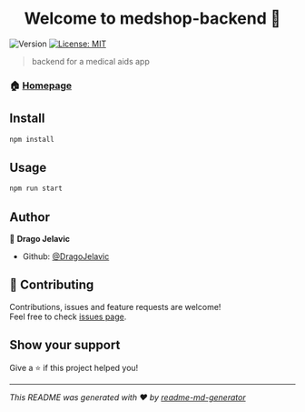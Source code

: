 <h1 align="center">Welcome to medshop-backend 👋</h1>
<p>
  <img alt="Version" src="https://img.shields.io/badge/version-1.0.0-blue.svg?cacheSeconds=2592000" />
  <a href="#" target="_blank">
    <img alt="License: MIT" src="https://img.shields.io/badge/License-MIT-yellow.svg" />
  </a>
</p>

> backend for a medical aids app

### 🏠 [Homepage](https://github.com/DragoJelavic/MedShop)

## Install

```sh
npm install
```

## Usage

```sh
npm run start
```

## Author

👤 **Drago Jelavic**

* Github: [@DragoJelavic](https://github.com/DragoJelavic)

## 🤝 Contributing

Contributions, issues and feature requests are welcome!<br />Feel free to check [issues page](&#34;https://github.com/DragoJelavic/MedShop/issues&#34;). 

## Show your support

Give a ⭐️ if this project helped you!

***
_This README was generated with ❤️ by [readme-md-generator](https://github.com/kefranabg/readme-md-generator)_